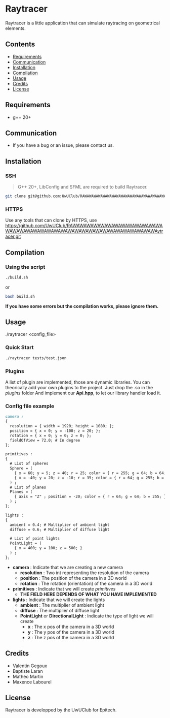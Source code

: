 # Raytracer

Raytracer is a little application that can simulate raytracing on geometrical elements.

## Contents

- [Requirements](#requirements)
- [Communication](#communication)
- [Installation](#installation)
- [Compilation](#compilation)
- [Usage](#usage)
- [Credits](#credits)
- [License](#license)

## Requirements

- g++ 20+

## Communication

- If you have a bug or an issue, please contact us.


## Installation

### SSH

> G++ 20+, LibConfig and SFML are required to build Raytracer.

```bash
git clone git@github.com:UwUClub/RAWAWAWAWAWAWAWAWAWAWAWAWAWAWAWAWAWAWAWAWAWAWAWAWAWAWAWAWAWAWAWAWAWAWAWAytracer.git raytracer
```

### HTTPS

Use any tools that can clone by HTTPS, use https://github.com/UwUClub/RAWAWAWAWAWAWAWAWAWAWAWAWAWAWAWAWAWAWAWAWAWAWAWAWAWAWAWAWAWAWAWAWAWAWAWAytracer.git

## Compilation

### Using the script

```bash
./build.sh
```
or

```bash
bash build.sh
```

**If you have some errors but the compilation works, please ignore them.**

## Usage
./raytracer <config_file>

### Quick Start

```bash
./raytracer tests/test.json
```

### Plugins
A list of plugin are implemented, those are dynamic libraries.
You can theorically add your own plugins to the project.
Just drop the .so in the *plugins* folder
And implement our **Api.hpp**, to let our library handler load it.

### Config file example

```markdown
camera :
{
  resolution = { width = 1920; height = 1080; };
  position = { x = 0; y = -100; z = 20; };
  rotation = { x = 0; y = 0; z = 0; };
  fieldOfView = 72.0; # In degree
};

primitives :
{
  # List of spheres
  Sphere = (
    { x = 60; y = 5; z = 40; r = 25; color = { r = 255; g = 64; b = 64; }; } ,
    { x = -40; y = 20; z = -10; r = 35; color = { r = 64; g = 255; b = 64; }; }
  ) ;
  # List of planes
  Planes = (
    { axis = "Z" ; position = -20; color = { r = 64; g = 64; b = 255; }; }
  ) ;
};

lights :
{
  ambient = 0.4; # Multiplier of ambient light
  diffuse = 0.6; # Multiplier of diffuse light

  # List of point lights
  PointLight = (
    { x = 400; y = 100; z = 500; }
  ) ;
};

```

- **camera** : Indicate that we are creating a new camera
    - **resolution** : Two int representing the resolution of the camera
    - **position** : The position of the camera in a 3D world
    - **rotation** : The rotation (orientation) of the camera in a 3D world
- **primitives** : Indicate that we will create *primitives*
    - **THE FIELD HERE DEPENDS OF WHAT YOU HAVE IMPLEMENTED**
- **lights** : Indicate that we will create the lights
    - **ambient** : The multiplier of ambient light
    - **diffuse** : The multiplier of diffuse light
    - **PointLight** or **DirectionalLight** : Indicate the type of light we will create
        - **x** : The x pos of the camera in a 3D world
        - **y** : The y pos of the camera in a 3D world
        - **z** : The z pos of the camera in a 3D world

## Credits

- Valentin Gegoux
- Baptiste Laran
- Mathéo Martin
- Maxence Labourel

## License

Raytracer is developped by the UwUClub for Epitech.
